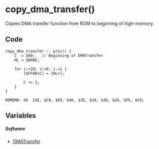 # copy_dma_transfer()
Copies DMA transfer function from ROM to beginning of high-memory.
## Code
```
copy_dma_transfer :: proc() {
	C  = $80;   // Beginning of DMATransfer
	HL = $008E;
	
	for i:=10; i!=0; i-=1 {
		[$FF00+C] = [HL+];
		
		C += 1;
	}
}

ROMDMA: db  $3E, $C0, $E0, $46, $3E, $28, $3D, $20, $FD, $C9;
```
## Variables
##### Software
- [DMATransfer](variables/software/FF80-FF89.md)